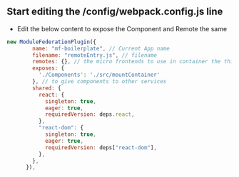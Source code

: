 ## Start editing the /config/webpack.config.js line 

- Edit the below content to expose the Component and Remote the same

```javascript
new ModuleFederationPlugin({
        name: "mf-boilerplate", // Current App name
        filename: "remoteEntry.js", // filename
        remotes: {}, // the micro frontends to use in container the things which we want import from other 
        exposes: {
          './Components': './src/mountContainer'
        }, // to give components to other services
        shared: {
          react: {
            singleton: true,
            eager: true,
            requiredVersion: deps.react,
          },
          "react-dom": {
            singleton: true,
            eager: true,
            requiredVersion: deps["react-dom"],
          },
        },
      }),
```